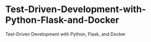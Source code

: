 # Test-Driven-Development-with-Python-Flask-and-Docker
Test-Driven Development with Python, Flask, and Docker
